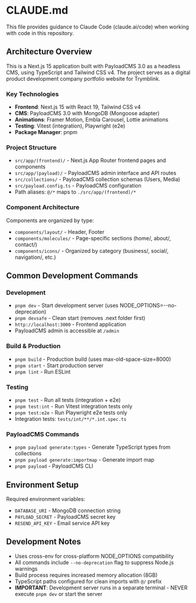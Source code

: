 # CLAUDE.md

This file provides guidance to Claude Code (claude.ai/code) when working with code in this repository.

## Architecture Overview

This is a Next.js 15 application built with PayloadCMS 3.0 as a headless CMS, using TypeScript and Tailwind CSS v4. The project serves as a digital product development company portfolio website for Trymblink.

### Key Technologies
- **Frontend**: Next.js 15 with React 19, Tailwind CSS v4
- **CMS**: PayloadCMS 3.0 with MongoDB (Mongoose adapter)
- **Animations**: Framer Motion, Embla Carousel, Lottie animations
- **Testing**: Vitest (integration), Playwright (e2e)
- **Package Manager**: pnpm

### Project Structure
- `src/app/(frontend)/` - Next.js App Router frontend pages and components
- `src/app/(payload)/` - PayloadCMS admin interface and API routes
- `src/collections/` - PayloadCMS collection schemas (Users, Media)
- `src/payload.config.ts` - PayloadCMS configuration
- Path aliases: `@/*` maps to `./src/app/(frontend)/*`

### Component Architecture
Components are organized by type:
- `components/layout/` - Header, Footer
- `components/molecules/` - Page-specific sections (home/, about/, contact/)
- `components/icons/` - Organized by category (business/, social/, navigation/, etc.)

## Common Development Commands

### Development
- `pnpm dev` - Start development server (uses NODE_OPTIONS=--no-deprecation)
- `pnpm devsafe` - Clean start (removes .next folder first)
- `http://localhost:3000` - Frontend application
- PayloadCMS admin is accessible at `/admin`

### Build & Production
- `pnpm build` - Production build (uses max-old-space-size=8000)
- `pnpm start` - Start production server
- `pnpm lint` - Run ESLint

### Testing
- `pnpm test` - Run all tests (integration + e2e)
- `pnpm test:int` - Run Vitest integration tests only
- `pnpm test:e2e` - Run Playwright e2e tests only
- Integration tests: `tests/int/**/*.int.spec.ts`

### PayloadCMS Commands
- `pnpm payload generate:types` - Generate TypeScript types from collections
- `pnpm payload generate:importmap` - Generate import map
- `pnpm payload` - PayloadCMS CLI

## Environment Setup

Required environment variables:
- `DATABASE_URI` - MongoDB connection string
- `PAYLOAD_SECRET` - PayloadCMS secret key
- `RESEND_API_KEY` - Email service API key

## Development Notes

- Uses cross-env for cross-platform NODE_OPTIONS compatibility
- All commands include `--no-deprecation` flag to suppress Node.js warnings
- Build process requires increased memory allocation (8GB)
- TypeScript paths configured for clean imports with `@/` prefix
- **IMPORTANT**: Development server runs in a separate terminal - NEVER execute `pnpm dev` or start the server